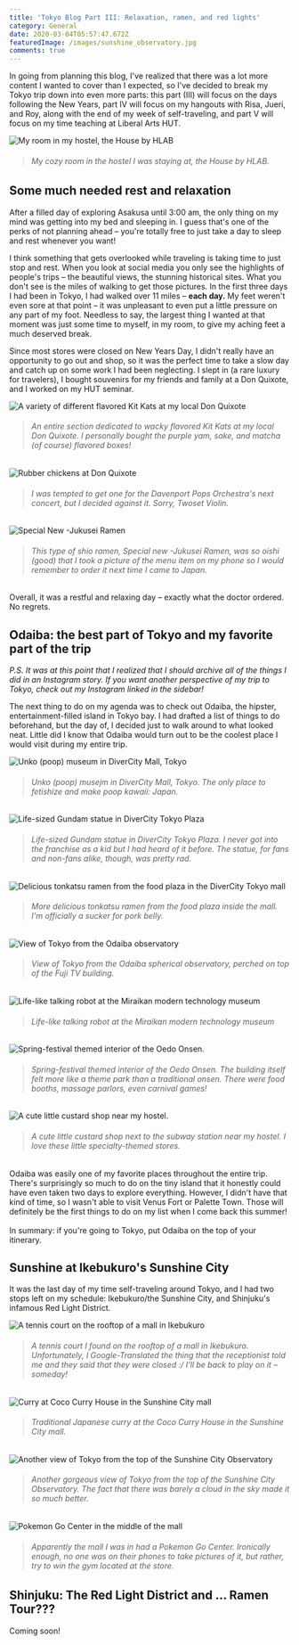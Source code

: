 ```yaml
---
title: 'Tokyo Blog Part III: Relaxation, ramen, and red lights'
category: General
date: 2020-03-04T05:57:47.672Z
featuredImage: /images/sunshine_observatory.jpg
comments: true
---
```

In going from planning this blog, I've realized that there was a lot more content I wanted to cover than I expected, so I've decided to break my Tokyo trip down into even more parts: this part (III) will focus on the days following the New Years, part IV will focus on my hangouts with Risa, Jueri, and Roy, along with the end of my week of self-traveling, and part V will focus on my time teaching at Liberal Arts HUT.

![My room in my hostel, the House by HLAB](blob:https://www.jeffreyyu.me/a1e14e51-e5d6-41cc-b525-058e73ec4ab6)

> ###### *My cozy room in the hostel I was staying at, the House by HLAB.*

## Some much needed rest and relaxation

After a filled day of exploring Asakusa until 3:00 am, the only thing on my mind was getting into my bed and sleeping in. I guess that's one of the perks of not planning ahead – you're totally free to just take a day to sleep and rest whenever you want!

I think something that gets overlooked while traveling is taking time to just stop and rest. When you look at social media you only see the highlights of people's trips – the beautiful views, the stunning historical sites. What you don't see is the miles of walking to get those pictures. In the first three days I had been in Tokyo, I had walked over 11 miles – **each day.** My feet weren't even sore at that point – it was unpleasant to even put a little pressure on any part of my foot. Needless to say, the largest thing I wanted at that moment was just some time to myself, in my room, to give my aching feet a much deserved break.

Since most stores were closed on New Years Day, I didn't really have an opportunity to go out and shop, so it was the perfect time to take a slow day and catch up on some work I had been neglecting. I slept in (a rare luxury for travelers), I bought souvenirs for my friends and family at a Don Quixote, and I worked on my HUT seminar.

![A variety of different flavored Kit Kats at my local Don Quixote](blob:https://www.jeffreyyu.me/96d58290-2c9b-49f8-ae89-ebe3d9fa680a)

> ###### *An entire section dedicated to wacky flavored Kit Kats at my local Don Quixote. I personally bought the purple yam, sake, and matcha (of course) flavored boxes!*

![Rubber chickens at Don Quixote](blob:https://www.jeffreyyu.me/6f2a4e12-f6a5-4131-85a1-e07c6e6a83db)

> ###### *I was tempted to get one for the Davenport Pops Orchestra's next concert, but I decided against it. Sorry, Twoset Violin.*

![Special New -Jukusei Ramen](blob:https://www.jeffreyyu.me/337a07a6-5956-49c7-9578-c953e1611bce)

> ###### *This type of shio ramen, Special new -Jukusei Ramen, was so oishi (good) that I took a picture of the menu item on my phone so I would remember to order it next time I came to Japan.*

Overall, it was a restful and relaxing day – exactly what the doctor ordered. No regrets.

## Odaiba: the best part of Tokyo and my favorite part of the trip

*P.S. It was at this point that I realized that I should archive all of the things I did in an Instagram story. If you want another perspective of my trip to Tokyo, check out my Instagram linked in the sidebar!*

The next thing to do on my agenda was to check out Odaiba, the hipster, entertainment-filled island in Tokyo bay. I had drafted a list of things to do beforehand, but the day of, I decided just to walk around to what looked neat. Little did I know that Odaiba would turn out to be the coolest place I would visit during my entire trip.

![Unko (poop) museum in DiverCity Mall, Tokyo](blob:https://www.jeffreyyu.me/ca2a6b91-0283-4c1f-bb82-20594be90982)

> ###### *Unko (poop) musejm in DiverCity Mall, Tokyo. The only place to fetishize and make poop kawaii: Japan.*

![Life-sized Gundam statue in DiverCity Tokyo Plaza](blob:https://www.jeffreyyu.me/84141d46-4d2b-4265-a42f-d462d5f0ec5b)

> ###### *Life-sized Gundam statue in DiverCity Tokyo Plaza. I never got into the franchise as a kid but I had heard of it before. The statue, for fans and non-fans alike, though, was pretty rad.*

![Delicious tonkatsu ramen from the food plaza in the DiverCity Tokyo mall](blob:https://www.jeffreyyu.me/5db1f869-c031-4a4d-803b-3d97d7e9fb7e)

> ###### *More delicious tonkatsu ramen from the food plaza inside the mall. I'm officially a sucker for pork belly.*

![View of Tokyo from the Odaiba observatory](blob:https://www.jeffreyyu.me/75e69966-83e3-4376-95b8-65b47b29bd0b)

> ###### *View of Tokyo from the Odaiba spherical observatory, perched on top of the Fuji TV building.*

![Life-like talking robot at the Miraikan modern technology museum](blob:https://www.jeffreyyu.me/b7cf016d-793a-4590-a773-0d2d4b21aa3f)

> ###### *Life-like talking robot at the Miraikan modern technology museum*

![Spring-festival themed interior of the Oedo Onsen.](blob:https://www.jeffreyyu.me/d066288e-3345-4ef4-9f14-0b4d56ec2153)

> ###### *Spring-festival themed interior of the Oedo Onsen. The building itself felt more like a theme park than a traditional onsen. There were food booths, massage parlors, even carnival games!*

![A cute little custard shop near my hostel.](blob:https://www.jeffreyyu.me/f2856b81-3bb3-4b13-a4bd-c077937ee91d)

> ###### *A cute little custard shop next to the subway station near my hostel. I love these little specialty-themed stores.*

Odaiba was easily one of my favorite places throughout the entire trip. There's surprisingly so much to do on the tiny island that it honestly could have even taken two days to explore everything. However, I didn't have that kind of time, so I wasn't able to visit Venus Fort or Palette Town. Those will definitely be the first things to do on my list when I come back this summer!\
\
In summary: if you're going to Tokyo, put Odaiba on the top of your itinerary.

## Sunshine at Ikebukuro's Sunshine City

It was the last day of my time self-traveling around Tokyo, and I had two stops left on my schedule: Ikebukuro/the Sunshine City, and Shinjuku's infamous Red Light District.

![A tennis court on the rooftop of a mall in Ikebukuro](blob:https://www.jeffreyyu.me/863556c8-d4e0-4f50-b41f-1211b1deea0a)

> ###### *A tennis court I found on the rooftop of a mall in Ikebukuro. Unfortunately, I Google-Translated the thing that the receptionist told me and they said that they were closed :/ I'll be back to play on it – someday!*

![Curry at Coco Curry House in the Sunshine City mall](blob:https://www.jeffreyyu.me/ea662ab8-734c-4810-9fcb-531c9359f13a)

> ###### *Traditional Japanese curry at the Coco Curry House in the Sunshine City mall.*

![Another view of Tokyo from the top of the Sunshine City Observatory](blob:https://www.jeffreyyu.me/b3a88d61-4bbb-4645-a637-7d6cb2e06a9f)

> ###### *Another gorgeous view of Tokyo from the top of the Sunshine City Observatory. The fact that there was barely a cloud in the sky made it so much better.*

![Pokemon Go Center in the middle of the mall](blob:https://www.jeffreyyu.me/419702d8-a083-4b1a-b8ff-954bb9725c97)

> ###### *Apparently the mall I was in had a Pokemon Go Center. Ironically enough, no one was on their phones to take pictures of it, but rather, try to win the gym located at the store.*

## Shinjuku: The Red Light District and ... Ramen Tour???

Coming soon!